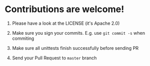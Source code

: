 # Contributions are welcome!

1) Please have a look at the LICENSE (it's Apache 2.0)

2) Make sure you sign your commits. E.g. use ``git commit -s`` when commiting

3) Make sure all unittests finish successfully before sending PR

4) Send your Pull Request to `master` branch


